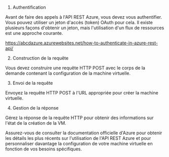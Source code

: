 1. Authentification

Avant de faire des appels à l'API REST Azure, vous devez vous authentifier. Vous pouvez utiliser un jeton d'accès (token) OAuth pour cela. Il existe plusieurs façons d'obtenir un jeton, mais l'utilisation d'un flux de ressources est une approche courante.

https://abcdazure.azurewebsites.net/how-to-authenticate-in-azure-rest-api/


2. Construction de la requête

Vous devez construire une requête HTTP POST avec le corps de la demande contenant la configuration de la machine virtuelle. 

3. Envoi de la requête

Envoyez la requête HTTP POST à l'URL appropriée pour créer la machine virtuelle. 

4. Gestion de la réponse

Gérez la réponse de la requête HTTP pour obtenir des informations sur l'état de la création de la VM.

Assurez-vous de consulter la documentation officielle d'Azure pour obtenir les détails les plus récents sur l'utilisation de l'API REST Azure et pour personnaliser davantage la configuration de votre machine virtuelle en fonction de vos besoins spécifiques.